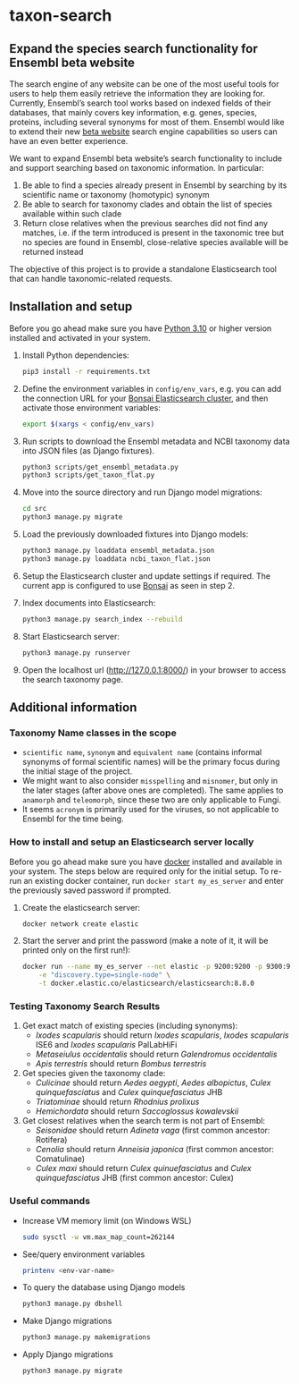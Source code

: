 # taxon-search

## Expand the species search functionality for Ensembl beta website

The search engine of any website can be one of the most useful tools for users to help them easily retrieve the information they are looking for. Currently, Ensembl’s search tool works based on indexed fields of their databases, that mainly covers key information, e.g. genes, species, proteins, including several synonyms for most of them. Ensembl would like to extend their new [beta website](https://beta.ensembl.org) search engine capabilities so users can have an even better experience.

We want to expand Ensembl beta website’s search functionality to include and support searching based on taxonomic information. In particular:
1. Be able to find a species already present in Ensembl by searching by its scientific name or taxonomy (homotypic) synonym
2. Be able to search for taxonomy clades and obtain the list of species available within such clade
3. Return close relatives when the previous searches did not find any matches, i.e. if the term introduced is present in the taxonomic tree but no species are found in Ensembl, close-relative species available will be returned instead

The objective of this project is to provide a standalone Elasticsearch tool that can handle taxonomic-related requests.

## Installation and setup

Before you go ahead make sure you have [Python 3.10](https://www.python.org/downloads/) or higher version installed and activated in your system.

1. Install Python dependencies:
    ```bash
    pip3 install -r requirements.txt
    ```

2. Define the environment variables in `config/env_vars`, e.g. you can add the connection URL for your [Bonsai Elasticsearch cluster](https://bonsai.io/), and then activate those environment variables:
    ```bash
    export $(xargs < config/env_vars)
    ```

3. Run scripts to download the Ensembl metadata and NCBI taxonomy data into JSON files (as Django fixtures).
    ```bash
    python3 scripts/get_ensembl_metadata.py
    python3 scripts/get_taxon_flat.py
    ```

4. Move into the source directory and run Django model migrations:
    ```bash
    cd src
    python3 manage.py migrate
    ```

5. Load the previously downloaded fixtures into Django models:
    ```bash
    python3 manage.py loaddata ensembl_metadata.json
    python3 manage.py loaddata ncbi_taxon_flat.json
    ```

6. Setup the Elasticsearch cluster and update settings if required. The current app is configured to use [Bonsai](https://bonsai.io/) as seen in step 2.

7. Index documents into Elasticsearch:
    ```bash
    python3 manage.py search_index --rebuild
    ```

8. Start Elasticsearch server:
    ```bash
    python3 manage.py runserver
    ```

9. Open the localhost url (http://127.0.0.1:8000/) in your browser to access the search taxonomy page.

## Additional information


### Taxonomy Name classes in the scope
- `scientific name`, `synonym` and `equivalent name` (contains informal synonyms of formal scientific names) will be the primary focus during the initial stage of the project.
- We might want to also consider `misspelling` and `misnomer`, but only in the later stages (after above ones are completed). The same applies to `anamorph` and `teleomorph`, since these two are only applicable to Fungi.
- It seems `acronym` is primarily used for the viruses, so not applicable to Ensembl for the time being.


### How to install and setup an Elasticsearch server locally

Before you go ahead make sure you have [docker](https://docker.com/) installed and available in your system. The steps below are required only for the initial setup. To re-run an existing docker container, run `docker start my_es_server` and enter the previously saved password if prompted.

1. Create the elasticsearch server:
    ```bash
    docker network create elastic
    ```

2. Start the server and print the password (make a note of it, it will be printed only on the first run!):
    ```bash
    docker run --name my_es_server --net elastic -p 9200:9200 -p 9300:9300 \
        -e "discovery.type=single-node" \
        -t docker.elastic.co/elasticsearch/elasticsearch:8.8.0
    ```


### Testing Taxonomy Search Results

1. Get exact match of existing species (including synonyms):
    - _Ixodes scapularis_ should return _Ixodes scapularis_, _Ixodes scapularis_ ISE6 and _Ixodes scapularis_ PalLabHiFi
    - _Metaseiulus occidentalis_ should return _Galendromus occidentalis_
    - _Apis terrestris_ should return _Bombus terrestris_
2. Get species given the taxonomy clade:
    - _Culicinae_ should return _Aedes aegypti_, _Aedes albopictus_, _Culex quinquefasciatus_ and _Culex quinquefasciatus_ JHB
    - _Triatominae_ should return _Rhodnius prolixus_
    - _Hemichordata_ should return _Saccoglossus kowalevskii_
3. Get closest relatives when the search term is not part of Ensembl:
    - _Seisonidae_ should return _Adineta vaga_ (first common ancestor: Rotifera)
    - _Cenolia_ should return _Anneisia japonica_ (first common ancestor: Comatulinae)
    - _Culex maxi_ should return _Culex quinuefasciatus_ and _Culex quinquefasciatus_ JHB (first common ancestor: Culex)


### Useful commands

- Increase VM memory limit (on Windows WSL)
    ```bash
    sudo sysctl -w vm.max_map_count=262144
    ```
- See/query environment variables
    ```bash
    printenv <env-var-name>
    ```
- To query the database using Django models
    ```bash
    python3 manage.py dbshell
    ```
- Make Django migrations
    ```bash
    python3 manage.py makemigrations
    ```
- Apply Django migrations
    ```bash
    python3 manage.py migrate
    ```

